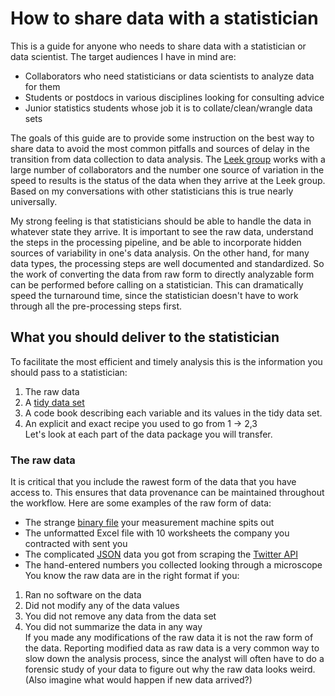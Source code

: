 # How to share data with a statistician
This is a guide for anyone who needs to share data with a statistician or data scientist. The target audiences I have in mind are:<br/>
* Collaborators who need statisticians or data scientists to analyze data for them<br/>
* Students or postdocs in various disciplines looking for consulting advice<br/>
* Junior statistics students whose job it is to collate/clean/wrangle data sets<br/>

The goals of this guide are to provide some instruction on the best way to share data to avoid the most common pitfalls and sources of delay in the transition from data collection to data analysis. The [Leek group](http://jtleek.com) works with a large number of collaborators and the number one source of variation in the speed to results is the status of the data when they arrive at the Leek group. Based on my conversations with other statisticians this is true nearly universally.<br/>

My strong feeling is that statisticians should be able to handle the data in whatever state they arrive. It is important to see the raw data, understand the steps in the processing pipeline, and be able to incorporate hidden sources of variability in one's data analysis. On the other hand, for many data types, the processing steps are well documented and standardized. So the work of converting the data from raw form to directly analyzable form can be performed before calling on a statistician. This can dramatically speed the turnaround time, since the statistician doesn't have to work through all the pre-processing steps first.
## What you should deliver to the statistician
To facilitate the most efficient and timely analysis this is the information you should pass to a statistician:
1. The raw data<br/>
2. A [tidy data set](http://vita.had.co.nz/papers/tidy-data.pdf)<br/>
3. A code book describing each variable and its values in the tidy data set.<br/>
4. An explicit and exact recipe you used to go from 1 -> 2,3<br/>
Let's look at each part of the data package you will transfer.
### The raw data
It is critical that you include the rawest form of the data that you have access to. This ensures that data provenance can be maintained throughout the workflow. Here are some examples of the raw form of data:
* The strange [binary file](https://en.wikipedia.org/wiki/Binary_file) your measurement machine spits out<br/>
* The unformatted Excel file with 10 worksheets the company you contracted with sent you<br/>
* The complicated [JSON](https://en.wikipedia.org/wiki/JSON) data you got from scraping the [Twitter API](https://twitter.com/twitterapi)<br/>
* The hand-entered numbers you collected looking through a microscope<br/>
You know the raw data are in the right format if you:
1. Ran no software on the data<br/>
2. Did not modify any of the data values<br/>
3. You did not remove any data from the data set<br/>
4. You did not summarize the data in any way<br/>
If you made any modifications of the raw data it is not the raw form of the data. Reporting modified data as raw data is a very common way to slow down the analysis process, since the analyst will often have to do a forensic study of your data to figure out why the raw data looks weird. (Also imagine what would happen if new data arrived?)

